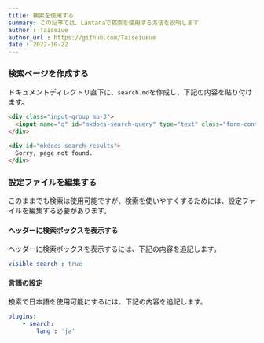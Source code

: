 ```yaml
---
title: 検索を使用する
summary: この記事では、Lantanaで検索を使用する方法を説明します
author : Taiseiue
author_url : https://github.com/Taiseiueue
date : 2022-10-22
---
```

### 検索ページを作成する
ドキュメントディレクトリ直下に、`search.md`を作成し、下記の内容を貼り付けます。
```html
<div class="input-group mb-3">
  <input name="q" id="mkdocs-search-query" type="text" class="form-control" aria-label="検索" aria-describedby="inputGroup-sizing-default">
</div>

<div id="mkdocs-search-results">
  Sorry, page not found.
</div>
```

### 設定ファイルを編集する
このままでも検索は使用可能ですが、検索を使いやすくするためには、設定ファイルを編集する必要があります。
#### ヘッダーに検索ボックスを表示する
ヘッダーに検索ボックスを表示するには、下記の内容を追記します。
```yaml
visible_search : true
```
#### 言語の設定
検索で日本語を使用可能にするには、下記の内容を追記します。
```yaml
plugins:
    - search:
        lang : 'ja'
```